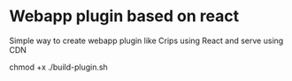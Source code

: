 # Webapp plugin based on react

Simple way to create webapp plugin like Crips using React and serve using CDN

chmod +x ./build-plugin.sh